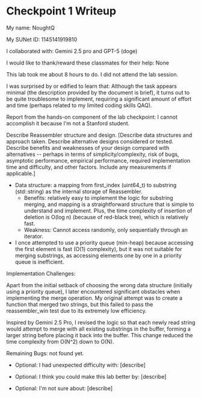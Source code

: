Checkpoint 1 Writeup
====================

My name: NoughtQ

My SUNet ID: 1145141919810

I collaborated with: Gemini 2.5 pro and GPT-5 (doge)

I would like to thank/reward these classmates for their help: None

This lab took me about 8 hours to do. I did not attend the lab session.

I was surprised by or edified to learn that: Although the task appears minimal (the description provided by the document is brief), it turns out to be quite troublesome to implement, requiring a significant amount of effort and time (perhaps related to my limited coding skills QAQ).

Report from the hands-on component of the lab checkpoint: I cannot accomplish it because I'm not a Stanford student.

Describe Reassembler structure and design. [Describe data structures and
approach taken. Describe alternative designs considered or tested.
Describe benefits and weaknesses of your design compared with
alternatives -- perhaps in terms of simplicity/complexity, risk of
bugs, asymptotic performance, empirical performance, required
implementation time and difficulty, and other factors. Include any
measurements if applicable.]

- Data structure: a mapping from first_index (uint64_t) to substring (std::string) as the internal storage of Reassembler.
    - Benefits: relatively easy to implement the logic for substring merging, and mapping is a straightforward structure that is simple to understand and implement. Plus, the time complexity of insertion of deletion is O(log n) (because of red-black tree), which is relatively fast.
    - Weakness: Cannot access randomly, only sequentially through an iterator.
- I once attempted to use a priority queue (min-heap) because accessing the first element is fast (O(1) complexity), but it was not suitable for merging substrings, as accessing elements one by one in a priority queue is inefficient.

Implementation Challenges: 

Apart from the initial setback of choosing the wrong data structure (initially using a priority queue), I later encountered significant obstacles when implementing the merge operation. My original attempt was to create a function that merged two strings, but this failed to pass the reassembler_win test due to its extremely low efficiency. 

Inspired by Gemini 2.5 Pro, I revised the logic so that each newly read string would attempt to merge with all existing substrings in the buffer, forming a larger string before placing it back into the buffer. This change reduced the time complexity from O(N^2) down to O(N).

Remaining Bugs: not found yet.

- Optional: I had unexpected difficulty with: [describe]

- Optional: I think you could make this lab better by: [describe]

- Optional: I'm not sure about: [describe]
